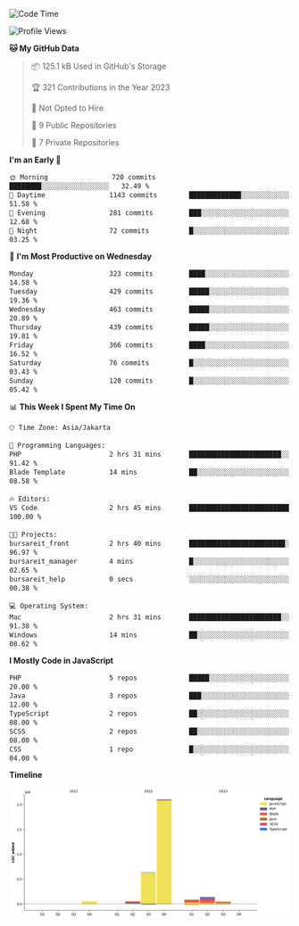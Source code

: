 <!--START_SECTION:waka-->
![Code Time](http://img.shields.io/badge/Code%20Time-192%20hrs%2044%20mins-blue)

![Profile Views](http://img.shields.io/badge/Profile%20Views-0-blue)

**🐱 My GitHub Data** 

> 📦 125.1 kB Used in GitHub's Storage 
 > 
> 🏆 321 Contributions in the Year 2023
 > 
> 🚫 Not Opted to Hire
 > 
> 📜 9 Public Repositories 
 > 
> 🔑 7 Private Repositories 
 > 
**I'm an Early 🐤** 

```text
🌞 Morning                720 commits         ████████░░░░░░░░░░░░░░░░░   32.49 % 
🌆 Daytime                1143 commits        █████████████░░░░░░░░░░░░   51.58 % 
🌃 Evening                281 commits         ███░░░░░░░░░░░░░░░░░░░░░░   12.68 % 
🌙 Night                  72 commits          █░░░░░░░░░░░░░░░░░░░░░░░░   03.25 % 
```
📅 **I'm Most Productive on Wednesday** 

```text
Monday                   323 commits         ████░░░░░░░░░░░░░░░░░░░░░   14.58 % 
Tuesday                  429 commits         █████░░░░░░░░░░░░░░░░░░░░   19.36 % 
Wednesday                463 commits         █████░░░░░░░░░░░░░░░░░░░░   20.89 % 
Thursday                 439 commits         █████░░░░░░░░░░░░░░░░░░░░   19.81 % 
Friday                   366 commits         ████░░░░░░░░░░░░░░░░░░░░░   16.52 % 
Saturday                 76 commits          █░░░░░░░░░░░░░░░░░░░░░░░░   03.43 % 
Sunday                   120 commits         █░░░░░░░░░░░░░░░░░░░░░░░░   05.42 % 
```


📊 **This Week I Spent My Time On** 

```text
🕑︎ Time Zone: Asia/Jakarta

💬 Programming Languages: 
PHP                      2 hrs 31 mins       ███████████████████████░░   91.42 % 
Blade Template           14 mins             ██░░░░░░░░░░░░░░░░░░░░░░░   08.58 % 

🔥 Editors: 
VS Code                  2 hrs 45 mins       █████████████████████████   100.00 % 

🐱‍💻 Projects: 
bursareit_front          2 hrs 40 mins       ████████████████████████░   96.97 % 
bursareit_manager        4 mins              █░░░░░░░░░░░░░░░░░░░░░░░░   02.65 % 
bursareit_help           0 secs              ░░░░░░░░░░░░░░░░░░░░░░░░░   00.38 % 

💻 Operating System: 
Mac                      2 hrs 31 mins       ███████████████████████░░   91.38 % 
Windows                  14 mins             ██░░░░░░░░░░░░░░░░░░░░░░░   08.62 % 
```

**I Mostly Code in JavaScript** 

```text
PHP                      5 repos             █████░░░░░░░░░░░░░░░░░░░░   20.00 % 
Java                     3 repos             ███░░░░░░░░░░░░░░░░░░░░░░   12.00 % 
TypeScript               2 repos             ██░░░░░░░░░░░░░░░░░░░░░░░   08.00 % 
SCSS                     2 repos             ██░░░░░░░░░░░░░░░░░░░░░░░   08.00 % 
CSS                      1 repo              █░░░░░░░░░░░░░░░░░░░░░░░░   04.00 % 
```



**Timeline**

![Lines of Code chart](https://raw.githubusercontent.com/brstreet2/brstreet2/main/assets/bar_graph.png)


<!--END_SECTION:waka-->
